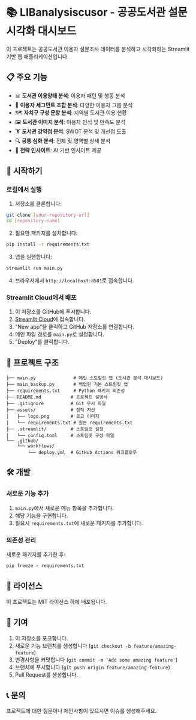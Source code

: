 # 📚 LIBanalysiscusor - 공공도서관 설문 시각화 대시보드

이 프로젝트는 공공도서관 이용자 설문조사 데이터를 분석하고 시각화하는 Streamlit 기반 웹 애플리케이션입니다.

## 📋 주요 기능

- 📊 **도서관 이용양태 분석**: 이용자 패턴 및 행동 분석
- 🧩 **이용자 세그먼트 조합 분석**: 다양한 이용자 그룹 분석
- 🗺️ **자치구 구성 문항 분석**: 지역별 도서관 이용 현황
- 🖼️ **도서관 이미지 분석**: 이용자 인식 및 만족도 분석
- 🏋️ **도서관 강약점 분석**: SWOT 분석 및 개선점 도출
- 🔍 **공통 심화 분석**: 전체 및 영역별 상세 분석
- 🧠 **전략 인사이트**: AI 기반 인사이트 제공

## 🚀 시작하기

### 로컬에서 실행

1. 저장소를 클론합니다:
```bash
git clone [your-repository-url]
cd [repository-name]
```

2. 필요한 패키지를 설치합니다:
```bash
pip install -r requirements.txt
```

3. 앱을 실행합니다:
```bash
streamlit run main.py
```

4. 브라우저에서 `http://localhost:8501`로 접속합니다.

### Streamlit Cloud에서 배포

1. 이 저장소를 GitHub에 푸시합니다.
2. [Streamlit Cloud](https://share.streamlit.io/)에 접속합니다.
3. "New app"을 클릭하고 GitHub 저장소를 연결합니다.
4. 메인 파일 경로를 `main.py`로 설정합니다.
5. "Deploy"를 클릭합니다.

## 📁 프로젝트 구조

```
├── main.py              # 메인 스트림릿 앱 (도서관 분석 대시보드)
├── main_backup.py       # 백업된 기본 스트림릿 앱
├── requirements.txt     # Python 패키지 의존성
├── README.md           # 프로젝트 설명서
├── .gitignore          # Git 무시 파일
├── assets/             # 정적 자산
│   ├── logo.png        # 로고 이미지
│   └── requirements.txt # 원본 requirements.txt
├── .streamlit/         # 스트림릿 설정
│   └── config.toml     # 스트림릿 구성 파일
└── .github/
    └── workflows/
        └── deploy.yml  # GitHub Actions 워크플로우
```

## 🛠️ 개발

### 새로운 기능 추가

1. `main.py`에서 새로운 메뉴 항목을 추가합니다.
2. 해당 기능을 구현합니다.
3. 필요시 `requirements.txt`에 새로운 패키지를 추가합니다.

### 의존성 관리

새로운 패키지를 추가한 후:
```bash
pip freeze > requirements.txt
```

## 📝 라이선스

이 프로젝트는 MIT 라이선스 하에 배포됩니다.

## 🤝 기여

1. 이 저장소를 포크합니다.
2. 새로운 기능 브랜치를 생성합니다 (`git checkout -b feature/amazing-feature`)
3. 변경사항을 커밋합니다 (`git commit -m 'Add some amazing feature'`)
4. 브랜치에 푸시합니다 (`git push origin feature/amazing-feature`)
5. Pull Request를 생성합니다.

## 📞 문의

프로젝트에 대한 질문이나 제안사항이 있으시면 이슈를 생성해주세요.
